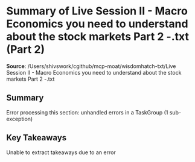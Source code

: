 # Summary of Live Session II - Macro Economics you need to understand about the stock markets Part 2 -.txt (Part 2)

**Source**: /Users/shivswork/cgithub/mcp-moat/wisdomhatch-txt/Live Session II - Macro Economics you need to understand about the stock markets Part 2 -.txt

## Summary
Error processing this section: unhandled errors in a TaskGroup (1 sub-exception)

## Key Takeaways
Unable to extract takeaways due to an error
